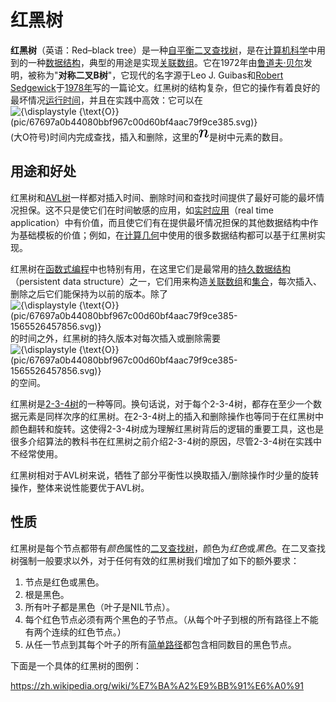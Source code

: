# 红黑树

**红黑树**（英语：Red–black tree）是一种[自平衡二叉查找树](https://zh.wikipedia.org/wiki/自平衡二叉查找树)，是在[计算机科学](https://zh.wikipedia.org/wiki/计算机科学)中用到的一种[数据结构](https://zh.wikipedia.org/wiki/数据结构)，典型的用途是实现[关联数组](https://zh.wikipedia.org/wiki/关联数组)。它在1972年由[鲁道夫·贝尔](https://zh.wikipedia.org/wiki/鲁道夫·贝尔)发明，被称为"**对称二叉B树**"，它现代的名字源于Leo J. Guibas和[Robert Sedgewick](https://zh.wikipedia.org/wiki/Robert_Sedgewick)于[1978年](https://zh.wikipedia.org/wiki/1978年)写的一篇论文。红黑树的结构复杂，但它的操作有着良好的最坏情况[运行时间](https://zh.wikipedia.org/wiki/算法分析)，并且在实践中高效：它可以在![{\displaystyle {\text{O}}(pic/67697a0b44080bbf967c00d60bf4aac79f9ce385.svg)}](https://wikimedia.org/api/rest_v1/media/math/render/svg/67697a0b44080bbf967c00d60bf4aac79f9ce385)(大O符号)时间内完成查找，插入和删除，这里的![n](pic/a601995d55609f2d9f5e233e36fbe9ea26011b3b.svg)是树中元素的数目。

## 用途和好处

红黑树和[AVL树](https://zh.wikipedia.org/wiki/AVL树)一样都对插入时间、删除时间和查找时间提供了最好可能的最坏情况担保。这不只是使它们在时间敏感的应用，如[实时应用](https://zh.wikipedia.org/w/index.php?title=即时计算&action=edit&redlink=1)（real time application）中有价值，而且使它们有在提供最坏情况担保的其他数据结构中作为基础模板的价值；例如，在[计算几何](https://zh.wikipedia.org/wiki/计算几何)中使用的很多数据结构都可以基于红黑树实现。

红黑树在[函数式编程](https://zh.wikipedia.org/wiki/函数式编程)中也特别有用，在这里它们是最常用的[持久数据结构](https://zh.wikipedia.org/w/index.php?title=持久数据结构&action=edit&redlink=1)（persistent data structure）之一，它们用来构造[关联数组](https://zh.wikipedia.org/wiki/关联数组)和[集合](https://zh.wikipedia.org/wiki/集合_(计算机科学))，每次插入、删除之后它们能保持为以前的版本。除了![{\displaystyle {\text{O}}(pic/67697a0b44080bbf967c00d60bf4aac79f9ce385-1565526457856.svg)}](https://wikimedia.org/api/rest_v1/media/math/render/svg/67697a0b44080bbf967c00d60bf4aac79f9ce385)的时间之外，红黑树的持久版本对每次插入或删除需要![{\displaystyle {\text{O}}(pic/67697a0b44080bbf967c00d60bf4aac79f9ce385-1565526457856.svg)}](https://wikimedia.org/api/rest_v1/media/math/render/svg/67697a0b44080bbf967c00d60bf4aac79f9ce385)的空间。

红黑树是[2-3-4树](https://zh.wikipedia.org/wiki/2-3-4树)的一种等同。换句话说，对于每个2-3-4树，都存在至少一个数据元素是同样次序的红黑树。在2-3-4树上的插入和删除操作也等同于在红黑树中颜色翻转和旋转。这使得2-3-4树成为理解红黑树背后的逻辑的重要工具，这也是很多介绍算法的教科书在红黑树之前介绍2-3-4树的原因，尽管2-3-4树在实践中不经常使用。

红黑树相对于AVL树来说，牺牲了部分平衡性以换取插入/删除操作时少量的旋转操作，整体来说性能要优于AVL树。

## 性质

红黑树是每个节点都带有*颜色*属性的[二叉查找树](https://zh.wikipedia.org/wiki/二元搜尋樹)，颜色为*红色*或*黑色*。在二叉查找树强制一般要求以外，对于任何有效的红黑树我们增加了如下的额外要求：

1. 节点是红色或黑色。
2. 根是黑色。
3. 所有叶子都是黑色（叶子是NIL节点）。
4. 每个红色节点必须有两个黑色的子节点。（从每个叶子到根的所有路径上不能有两个连续的红色节点。）
5. 从任一节点到其每个叶子的所有[简单路径](https://zh.wikipedia.org/wiki/道路_(图论))都包含相同数目的黑色节点。

下面是一个具体的红黑树的图例：

https://zh.wikipedia.org/wiki/%E7%BA%A2%E9%BB%91%E6%A0%91


